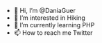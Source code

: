 - 👋 Hi, I’m @DaniaGuer
- 👀 I’m interested in Hiking
- 🌱 I’m currently learning PHP
- 📫 How to reach me Twitter

<!---
DaniaGuer/DaniaGuer is a ✨ special ✨ repository because its `README.md` (this file) appears on your GitHub profile.
You can click the Preview link to take a look at your changes.
--->
